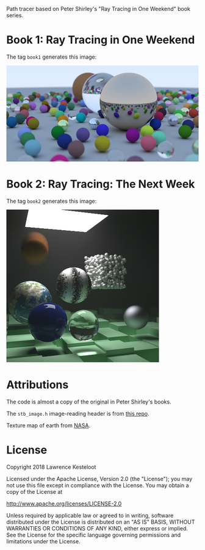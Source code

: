 
Path tracer based on Peter Shirley's "Ray Tracing in One Weekend" book series.

# Book 1: Ray Tracing in One Weekend

The tag `book1` generates this image:

![book1](images/book1.png)

# Book 2: Ray Tracing: The Next Week

The tag `book2` generates this image:

![book2](images/book2.png)

# Attributions

The code is almost a copy of the original in Peter Shirley's books.

The `stb_image.h` image-reading header is from [this repo](https://github.com/nothings/stb).

Texture map of earth from [NASA](http://superstarfloraluk.com/3333698-NASA-Eath-of-Textures.html).

# License

Copyright 2018 Lawrence Kesteloot

Licensed under the Apache License, Version 2.0 (the "License");
you may not use this file except in compliance with the License.
You may obtain a copy of the License at

   http://www.apache.org/licenses/LICENSE-2.0

Unless required by applicable law or agreed to in writing, software
distributed under the License is distributed on an "AS IS" BASIS,
WITHOUT WARRANTIES OR CONDITIONS OF ANY KIND, either express or implied.
See the License for the specific language governing permissions and
limitations under the License.
